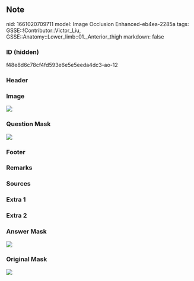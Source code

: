 ## Note
nid: 1661020709711
model: Image Occlusion Enhanced-eb4ea-2285a
tags: GSSE::!Contributor::Victor_Liu, GSSE::Anatomy::Lower_limb::01._Anterior_thigh
markdown: false

### ID (hidden)
f48e8d6c78cf4fd593e6e5e5eeda4dc3-ao-12

### Header


### Image
<img src="tmpq2hnh5_p.png">

### Question Mask
<img src="f48e8d6c78cf4fd593e6e5e5eeda4dc3-ao-12-Q.svg">

### Footer


### Remarks


### Sources


### Extra 1


### Extra 2


### Answer Mask
<img src="f48e8d6c78cf4fd593e6e5e5eeda4dc3-ao-12-A.svg">

### Original Mask
<img src="f48e8d6c78cf4fd593e6e5e5eeda4dc3-ao-O.svg">
